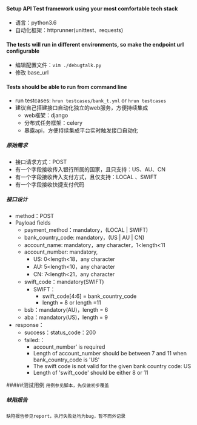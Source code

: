 #### Setup API Test framework using your most comfortable tech stack
- 语言：python3.6
- 自动化框架：httprunner(unittest、requests)

#### The tests will run in different environments, so make the endpoint url configurable
- 编辑配置文件：`vim ./debugtalk.py`
- 修改 base_url

#### Tests should be able to run from command line
- run testcases: `hrun testcases/bank_t.yml` or `hrun testcases`
- 建议自己搭建接口自动化独立的web服务，方便持续集成
    - web框架：django
    - 分布式任务框架：celery
    - 暴露api，方便持续集成平台实时触发接口自动化
##### 原始需求
- 接口请求方式：POST
- 有一个字段接收传入银行所属的国家，且只支持：US、AU、CN
- 有一个字段接收传入支付方式，且仅支持：LOCAL 、SWIFT
- 有一个字段接收快捷支付代码
##### 接口设计
- method：POST
- Payload fields
    - payment_method：mandatory，(LOCAL | SWIFT)
    - bank_country_code:  mandatory，(US | AU | CN)
    - account_name:  mandatory，any character，1<length<11
    - account_number: mandatory,
        - US: 0<length<18，any character
        - AU: 5<length<10，any character
        - CN: 7<length<21，any character
    - swift_code：mandatory(SWIFT)
        - SWIFT：
            - swift_code[4:6] = bank_country_code
            - length = 8 or length =11
    - bsb：mandatory(AU)，length = 6
    - aba：mandatory(US)，length = 9
- response：
    - success：status_code：200
    - failed:：
        - account_number' is required
        - Length of account_number should be between 7 and 11 when bank_country_code is 'US'
        - The swift code is not valid for the given bank country code: US
        - Length of 'swift_code' should be either 8 or 11

#####测试用例
`用例参见脚本，先仅做初步覆盖`
##### 缺陷报告
`缺陷报告参见report，执行失败处均为bug，暂不而外记录`
